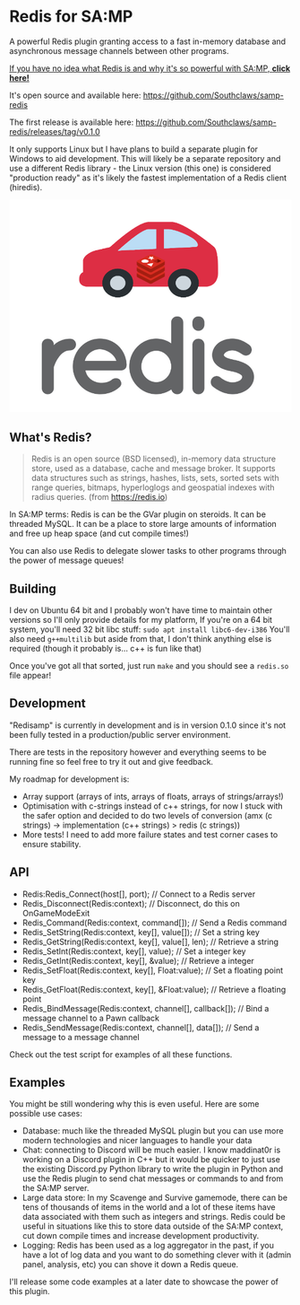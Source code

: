 # Redis for SA:MP

A powerful Redis plugin granting access to a fast in-memory database and asynchronous message channels between other programs.

[If you have no idea what Redis is and why it's so powerful with SA:MP, **click here!**](docs/readme.md)

It's open source and available here: https://github.com/Southclaws/samp-redis

The first release is available here: https://github.com/Southclaws/samp-redis/releases/tag/v0.1.0

It only supports Linux but I have plans to build a separate plugin for Windows to aid development. This will likely be a separate repository and use a different Redis library - the Linux version (this one) is considered "production ready" as it's likely the fastest implementation of a Redis client (hiredis).

![allaboardtheredismobile.png](allaboardtheredismobile.png)

## What's Redis?

> Redis is an open source (BSD licensed), in-memory data structure store, used as a database, cache and message broker. It supports data structures such as strings, hashes, lists, sets, sorted sets with range queries, bitmaps, hyperloglogs and geospatial indexes with radius queries.
(from https://redis.io)

In SA:MP terms: Redis is can be the GVar plugin on steroids. It can be threaded MySQL. It can be a place to store large amounts of information and free up heap space (and cut compile times!)

You can also use Redis to delegate slower tasks to other programs through the power of message queues!

## Building

I dev on Ubuntu 64 bit and I probably won't have time to maintain other versions so I'll only provide details for my platform,
If you're on a 64 bit system, you'll need 32 bit libc stuff: `sudo apt install libc6-dev-i386`
You'll also need `g++multilib` but aside from that, I don't think anything else is required (though it probably is... c++ is fun like that)

Once you've got all that sorted, just run `make` and you should see a `redis.so` file appear!

## Development

"Redisamp" is currently in development and is in version 0.1.0 since it's not been fully tested in a production/public server environment.

There are tests in the repository however and everything seems to be running fine so feel free to try it out and give feedback.

My roadmap for development is:

- Array support (arrays of ints, arrays of floats, arrays of strings/arrays!)
- Optimisation with c-strings instead of c++ strings, for now I stuck with the safer option and decided to do two levels of conversion (amx (c strings) -> implementation (c++ strings) > redis (c strings))
- More tests! I need to add more failure states and test corner cases to ensure stability.

## API

- Redis:Redis_Connect(host[], port); // Connect to a Redis server
- Redis_Disconnect(Redis:context); // Disconnect, do this on OnGameModeExit
- Redis_Command(Redis:context, command[]); // Send a Redis command
- Redis_SetString(Redis:context, key[], value[]); // Set a string key
- Redis_GetString(Redis:context, key[], value[], len); // Retrieve a string
- Redis_SetInt(Redis:context, key[], value); // Set a integer key
- Redis_GetInt(Redis:context, key[], &value); // Retrieve a integer
- Redis_SetFloat(Redis:context, key[], Float:value); // Set a floating point key
- Redis_GetFloat(Redis:context, key[], &Float:value); // Retrieve a floating point
- Redis_BindMessage(Redis:context, channel[], callback[]); // Bind a message channel to a Pawn callback
- Redis_SendMessage(Redis:context, channel[], data[]); // Send a message to a message channel

Check out the test script for examples of all these functions.

## Examples

You might be still wondering why this is even useful. Here are some possible use cases:

- Database: much like the threaded MySQL plugin but you can use more modern technologies and nicer languages to handle your data
- Chat: connecting to Discord will be much easier. I know maddinat0r is working on a Discord plugin in C++ but it would be quicker to just use the existing Discord.py Python library to write the plugin in Python and use the Redis plugin to send chat messages or commands to and from the SA:MP server.
- Large data store: In my Scavenge and Survive gamemode, there can be tens of thousands of items in the world and a lot of these items have data associated with them such as integers and strings. Redis could be useful in situations like this to store data outside of the SA:MP context, cut down compile times and increase development productivity.
- Logging: Redis has been used as a log aggregator in the past, if you have a lot of log data and you want to do something clever with it (admin panel, analysis, etc) you can shove it down a Redis queue.

I'll release some code examples at a later date to showcase the power of this plugin.
